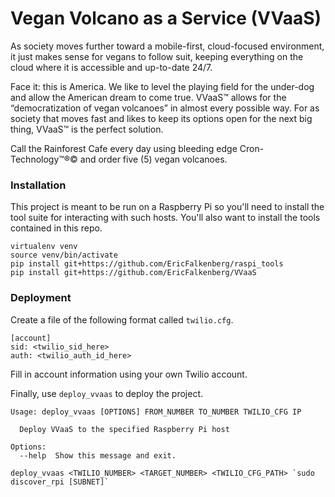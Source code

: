 # Vegan Volcano as a Service (VVaaS)
As society moves further toward a mobile-first, cloud-focused environment, it just makes sense for vegans to follow suit, keeping everything on the cloud where it is accessible and up-to-date 24/7.

Face it: this is America. We like to level the playing field for the under-dog and allow the American dream to come true. VVaaS&trade; allows for the “democratization of vegan volcanoes” in almost every possible way. For as society that moves fast and likes to keep its options open for the next big thing, VVaaS&trade; is the perfect solution.

Call the Rainforest Cafe every day using bleeding edge Cron-Technology&trade;&reg;&copy; and order five (5) vegan volcanoes.

### Installation
This project is meant to be run on a Raspberry Pi so you'll need to install the tool suite for interacting with such hosts. You'll also want to install the tools contained in this repo.
```
virtualenv venv
source venv/bin/activate
pip install git+https://github.com/EricFalkenberg/raspi_tools
pip install git+https://github.com/EricFalkenberg/VVaaS
```

### Deployment
Create a file of the following format called `twilio.cfg`.
```
[account]
sid: <twilio_sid_here>
auth: <twilio_auth_id_here>
```
Fill in account information using your own Twilio account.

Finally, use `deploy_vvaas` to deploy the project.
```
Usage: deploy_vvaas [OPTIONS] FROM_NUMBER TO_NUMBER TWILIO_CFG IP

  Deploy VVaaS to the specified Raspberry Pi host

Options:
  --help  Show this message and exit.
```
```
deploy_vvaas <TWILIO_NUMBER> <TARGET_NUMBER> <TWILIO_CFG_PATH> `sudo discover_rpi [SUBNET]`
```
